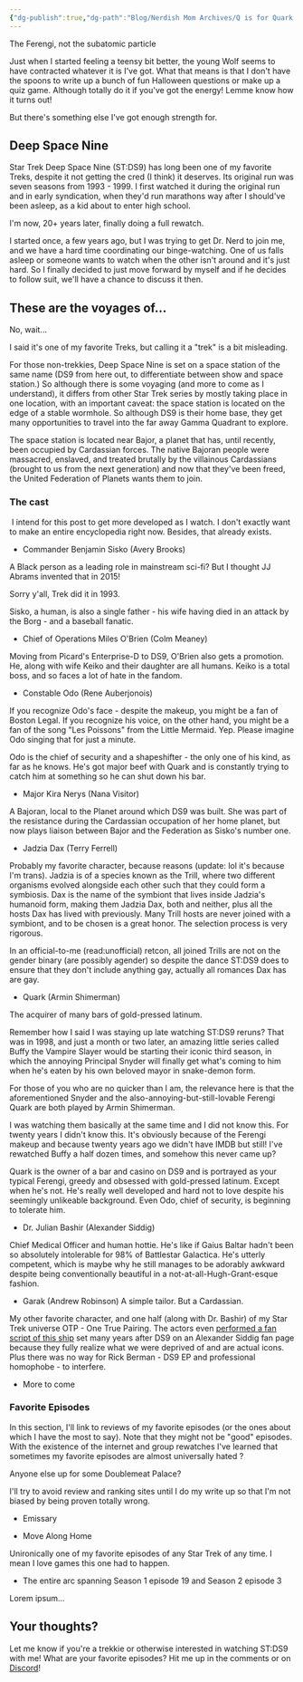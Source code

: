 ```yaml
---
{"dg-publish":true,"dg-path":"Blog/Nerdish Mom Archives/Q is for Quark.md","permalink":"/blog/nerdish-mom-archives/q-is-for-quark/","title":"Q is for Quark","tags":["Halloween","television"],"noteIcon":"","created":"","updated":"2023-08-22T13:34:34.520-04:00"}
---
```



The Ferengi, not the subatomic particle

Just when I started feeling a teensy bit better, the young Wolf seems to have contracted whatever it is I've got. What that means is that I don't have the spoons to write up a bunch of fun Halloween questions or make up a quiz game. Although totally do it if you've got the energy! Lemme know how it turns out! 

But there's something else I've got enough strength for. 

## Deep Space Nine

Star Trek Deep Space Nine (ST:DS9) has long been one of my favorite Treks, despite it not getting the cred (I think) it deserves. Its original run was seven seasons from 1993 - 1999. I first watched it during the original run and in early syndication, when they'd run marathons way after I should've been asleep, as a kid about to enter high school. 

I'm now, 20+ years later, finally doing a full rewatch. 

I started once, a few years ago, but I was trying to get Dr. Nerd to join me, and we have a hard time coordinating our binge-watching. One of us falls asleep or someone wants to watch when the other isn't around and it's just hard. So I finally decided to just move forward by myself and if he decides to follow suit, we'll have a chance to discuss it then. 

## These are the voyages of… 

No, wait…

I said it's one of my favorite Treks, but calling it a "trek" is a bit misleading. 

For those non-trekkies, Deep Space Nine is set on a space station of the same name (DS9 from here out, to differentiate between show and space station.) So although there is some voyaging (and more to come as I understand), it differs from other Star Trek series by mostly taking place in one location, with an important caveat: the space station is located on the edge of a stable wormhole. So although DS9 is their home base, they get many opportunities to travel into the far away Gamma Quadrant to explore. 

The space station is located near Bajor, a planet that has, until recently, been occupied by Cardassian forces. The native Bajoran people were massacred, enslaved, and treated brutally by the villainous Cardassians (brought to us from the next generation) and now that they've been freed, the United Federation of Planets wants them to join. 

### The cast

 I intend for this post to get more developed as I watch. I don't exactly want to make an entire encyclopedia right now. Besides, that already exists. 

- Commander Benjamin Sisko (Avery Brooks) 

 A Black person as a leading role in mainstream sci-fi? But I thought JJ Abrams invented that in 2015!

 Sorry y'all, Trek did it in 1993.

 Sisko, a human, is also a single father - his wife having died in an attack by the Borg - and a baseball fanatic. 

- Chief of Operations Miles O'Brien (Colm Meaney) 

 Moving from Picard's Enterprise-D to DS9, O'Brien also gets a promotion. He, along with wife Keiko and their daughter are all humans. Keiko is a total boss, and so faces a lot of hate in the fandom.

- Constable Odo (Rene Auberjonois) 

 If you recognize Odo's face - despite the makeup, you might be a fan of Boston Legal. If you recognize his voice, on the other hand, you might be a fan of the song "Les Poissons" from the Little Mermaid. Yep. Please imagine Odo singing that for just a minute. 

 Odo is the chief of security and a shapeshifter - the only one of his kind, as far as he knows. He's got major beef with Quark and is constantly trying to catch him at something so he can shut down his bar. 

- Major Kira Nerys (Nana Visitor) 

 A Bajoran, local to the Planet around which DS9 was built. She was part of the resistance during the Cardassian occupation of her home planet, but now plays liaison between Bajor and the Federation as Sisko's number one. 

- Jadzia Dax (Terry Ferrell) 

 Probably my favorite character, because reasons (update: lol it's because I'm trans). Jadzia is of a species known as the Trill, where two different organisms evolved alongside each other such that they could form a symbiosis. Dax is the name of the symbiont that lives inside Jadzia's humanoid form, making them Jadzia Dax, both and neither, plus all the hosts Dax has lived with previously. Many Trill hosts are never joined with a symbiont, and to be chosen is a great honor. The selection process is very rigorous. 

 In an official-to-me (read:unofficial) retcon, all joined Trills are not on the gender binary (are possibly agender) so despite the dance ST:DS9 does to ensure that they don't include anything gay, actually all romances Dax has are gay. 

- Quark (Armin Shimerman) 

 The acquirer of many bars of gold-pressed latinum. 

 Remember how I said I was staying up late watching ST:DS9 reruns? That was in 1998, and just a month or two later, an amazing little series called Buffy the Vampire Slayer would be starting their iconic third season, in which the annoying Principal Snyder will finally get what's coming to him when he's eaten by his own beloved mayor in snake-demon form. 

 For those of you who are no quicker than I am, the relevance here is that the aforementioned Snyder and the also-annoying-but-still-lovable Ferengi Quark are both played by Armin Shimerman. 

 I was watching them basically at the same time and I did not know this. For twenty years I didn't know this. It's obviously because of the Ferengi makeup and because twenty years ago we didn't have IMDB but still! I've rewatched Buffy a half dozen times, and somehow this never came up? 

 Quark is the owner of a bar and casino on DS9 and is portrayed as your typical Ferengi, greedy and obsessed with gold-pressed latinum. Except when he's not. He's really well developed and hard not to love despite his seemingly unlikeable background. Even Odo, chief of security, is beginning to tolerate him. 

- Dr. Julian Bashir (Alexander Siddig) 

 Chief Medical Officer and human hottie. He's like if Gaius Baltar hadn't been so absolutely intolerable for 98% of Battlestar Galactica. He's utterly competent, which is maybe why he still manages to be adorably awkward despite being conventionally beautiful in a not-at-all-Hugh-Grant-esque fashion. 

- Garak (Andrew Robinson)
 A simple tailor. But a Cardassian.
 
 My other favorite character, and one half (along with Dr. Bashir) of my Star Trek universe OTP - One True Pairing. The actors even [performed a fan script of this ship](https://youtu.be/3Tq8zaSObWU) set many years after DS9 on an Alexander Siddig fan page because they fully realize what we were deprived of and are actual icons. Plus there was no way for Rick Berman - DS9 EP and professional homophobe - to interfere.

- More to come

### Favorite Episodes

In this section, I'll link to reviews of my favorite episodes (or the ones about which I have the most to say). Note that they might not be "good" episodes. With the existence of the internet and group rewatches I've learned that sometimes my favorite episodes are almost universally hated ? 

Anyone else up for some Doublemeat Palace? 

I'll try to avoid review and ranking sites until I do my write up so that I'm not biased by being proven totally wrong. 

- Emissary 

- Move Along Home

Unironically one of my favorite episodes of any Star Trek of any time. I mean I love games this one had to happen.

- The entire arc spanning Season 1 episode 19 and Season 2 episode 3

Lorem ipsum… 

## Your thoughts?

Let me know if you're a trekkie or otherwise interested in watching ST:DS9 with me! What are your favorite episodes? Hit me up in the comments or on [Discord](https://discord.gg/JkPbnhb)!
